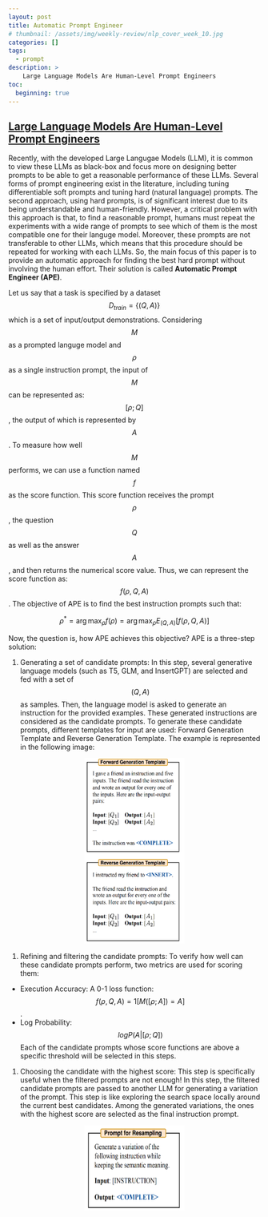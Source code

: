 ```yaml
---
layout: post
title: Automatic Prompt Engineer
# thumbnail: /assets/img/weekly-review/nlp_cover_week_10.jpg
categories: []
tags:
  - prompt
description: >
    Large Language Models Are Human-Level Prompt Engineers
toc:
  beginning: true
---
```



## [Large Language Models Are Human-Level Prompt Engineers][humanLevelPromptEngineeringPaper]

Recently, with the developed Large Langugae Models (LLM), it is common to view these LLMs as black-box and focus more on designing better prompts to be able to get a reasonable performance of these LLMs. Several forms of prompt engineering exist in the literature, including tuning differentiable soft prompts and tuning hard (natural language) prompts. The second approach, using hard prompts, is of significant interest due to its being understandable and human-friendly. However, a critical problem with this approach is that, to find a reasonable prompt, humans must repeat the experiments with a wide range of prompts to see which of them is the most compatible one for their languge model. Moreover, these prompts are not transferable to other LLMs, which means that this procedure should be repeated for working with each LLMs. So, the main focus of this paper is to provide an automatic approach for finding the best hard prompt without involving the human effort. Their solution is called __Automatic Prompt Engineer (APE)__.

Let us say that a task is specified by a dataset $$D_{train} = \{ (Q, A) \}$$ which is a set of input/output demonstrations. Considering $$M$$ as a prompted languge model and $$\rho$$ as a single instruction prompt, the input of $$M$$ can be represented as: $$[\rho;Q]$$, the output of which is represented by $$A$$. To measure how well $$M$$ performs, we can use a function named $$f$$ as the score function. This score function receives the prompt $$\rho$$, the question $$Q$$ as well as the answer $$A$$, and then returns the numerical score value. Thus, we can represent the score function as: $$f(\rho, Q, A)$$. The objective of APE is to find the best instruction prompts such that: 

$$
\rho^* = \arg\max_{\rho} f(\rho) = \arg\max_{\rho} E_{(Q,A)} [ f(\rho, Q, A) ]
$$


Now, the question is, how APE achieves this objective? APE is a three-step solution:

1. Generating a set of candidate prompts: In this step, several generative language models (such as T5, GLM, and InsertGPT) are selected and fed with a set of $$(Q,A)$$ as samples. Then, the language model is asked to generate an instruction for the provided examples. These generated instructions are considered as the candidate prompts. To generate these candidate prompts, different templates for input are used: Forward Generation Template and Reverse Generation Template. The example is represented in the following image:
  <p style="text-align:center;"><img src="/assets/img/weekly-review/ape_candidate_generation.png" alt="Candidate Generation Approaches" width="200" height="370"></p>

1. Refining and filtering the candidate prompts: To verify how well can these candidate prompts perform, two metrics are used for scoring them:
  * Execution Accuracy: A 0-1 loss function: $$f(\rho, Q, A) = 1 [M([\rho;A]) = A]$$.
  * Log Probability: $$log P(A|[\rho;Q])$$
  Each of the candidate prompts whose score functions are above a specific threshold will be selected in this steps.

1. Choosing the candidate with the highest score: This step is specifically useful when the filtered prompts are not enough! In this step, the filtered candidate prompts are passed to another LLM for generating a variation of the prompt. This step is like exploring the search space locally around the current best candidates. Among the generated variations, the ones with the highest score are selected as the final instruction prompt. 
  <p style="text-align:center;"><img src="/assets/img/weekly-review/ape_resampling.png" alt="Candidate Generation Approaches" width="200" height="170"></p>





[humanLevelPromptEngineeringPaper]: https://arxiv.org/abs/2211.01910
[humanLevelPromptEngineeringSum]: /blog/2023/week-10/#large-language-models-are-human-level-prompt-engineers
